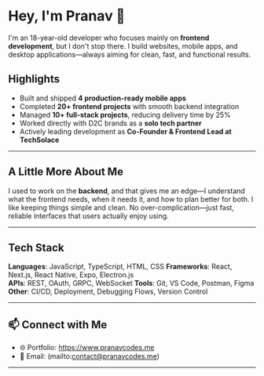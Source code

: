 # Hey, I'm Pranav 👋
I'm an 18-year-old developer who focuses mainly on **frontend development**, but I don't stop there.
I build websites, mobile apps, and desktop applications—always aiming for clean, fast, and functional results.

## Highlights
- Built and shipped **4 production-ready mobile apps**
- Completed **20+ frontend projects** with smooth backend integration
- Managed **10+ full-stack projects**, reducing delivery time by 25%
- Worked directly with D2C brands as a **solo tech partner**
- Actively leading development as **Co-Founder & Frontend Lead at TechSolace**

---

## A Little More About Me
I used to work on the **backend**, and that gives me an edge—I understand what the frontend needs, when it needs it, and how to plan better for both.
I like keeping things simple and clean. No over-complication—just fast, reliable interfaces that users actually enjoy using.

---

## Tech Stack
**Languages**: JavaScript, TypeScript, HTML, CSS 
**Frameworks**: React, Next.js, React Native, Expo, Electron.js  
**APIs**: REST, OAuth, GRPC, WebSocket
**Tools**: Git, VS Code, Postman, Figma  
**Other**: CI/CD, Deployment, Debugging Flows, Version Control

---

## 📫 Connect with Me
- 🌐 Portfolio: https://www.pranavcodes.me
- 📩 Email: (mailto:contact@pranavcodes.me)

---


